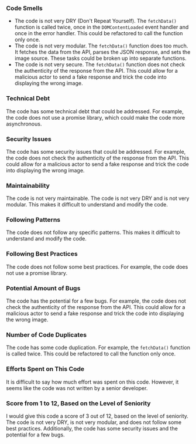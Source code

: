 ### Code Smells

* The code is not very DRY (Don't Repeat Yourself). The `fetchData()` function is called twice, once in the `DOMContentLoaded` event handler and once in the error handler. This could be refactored to call the function only once.
* The code is not very modular. The `fetchData()` function does too much. It fetches the data from the API, parses the JSON response, and sets the image source. These tasks could be broken up into separate functions.
* The code is not very secure. The `fetchData()` function does not check the authenticity of the response from the API. This could allow for a malicious actor to send a fake response and trick the code into displaying the wrong image.

### Technical Debt

The code has some technical debt that could be addressed. For example, the code does not use a promise library, which could make the code more asynchronous.

### Security Issues

The code has some security issues that could be addressed. For example, the code does not check the authenticity of the response from the API. This could allow for a malicious actor to send a fake response and trick the code into displaying the wrong image.

### Maintainability

The code is not very maintainable. The code is not very DRY and is not very modular. This makes it difficult to understand and modify the code.

### Following Patterns

The code does not follow any specific patterns. This makes it difficult to understand and modify the code.

### Following Best Practices

The code does not follow some best practices. For example, the code does not use a promise library.

### Potential Amount of Bugs

The code has the potential for a few bugs. For example, the code does not check the authenticity of the response from the API. This could allow for a malicious actor to send a fake response and trick the code into displaying the wrong image.

### Number of Code Duplicates

The code has some code duplication. For example, the `fetchData()` function is called twice. This could be refactored to call the function only once.

### Efforts Spent on This Code

It is difficult to say how much effort was spent on this code. However, it seems like the code was not written by a senior developer.

### Score from 1 to 12, Based on the Level of Seniority

I would give this code a score of 3 out of 12, based on the level of seniority. The code is not very DRY, is not very modular, and does not follow some best practices. Additionally, the code has some security issues and the potential for a few bugs.